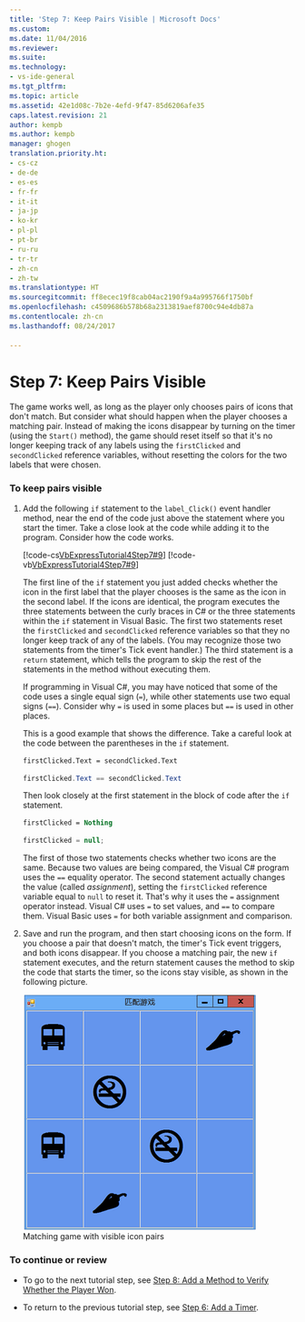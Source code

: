 ```yaml
---
title: 'Step 7: Keep Pairs Visible | Microsoft Docs'
ms.custom: 
ms.date: 11/04/2016
ms.reviewer: 
ms.suite: 
ms.technology:
- vs-ide-general
ms.tgt_pltfrm: 
ms.topic: article
ms.assetid: 42e1d08c-7b2e-4efd-9f47-85d6206afe35
caps.latest.revision: 21
author: kempb
ms.author: kempb
manager: ghogen
translation.priority.ht:
- cs-cz
- de-de
- es-es
- fr-fr
- it-it
- ja-jp
- ko-kr
- pl-pl
- pt-br
- ru-ru
- tr-tr
- zh-cn
- zh-tw
ms.translationtype: HT
ms.sourcegitcommit: ff8ecec19f8cab04ac2190f9a4a995766f1750bf
ms.openlocfilehash: c4509686b578b68a2313819aef8700c94e4db87a
ms.contentlocale: zh-cn
ms.lasthandoff: 08/24/2017

---
```

# <a name="step-7-keep-pairs-visible"></a>Step 7: Keep Pairs Visible
The game works well, as long as the player only chooses pairs of icons that don't match. But consider what should happen when the player chooses a matching pair. Instead of making the icons disappear by turning on the timer (using the `Start()` method), the game should reset itself so that it's no longer keeping track of any labels using the `firstClicked` and `secondClicked` reference variables, without resetting the colors for the two labels that were chosen.  
  
### <a name="to-keep-pairs-visible"></a>To keep pairs visible  
  
1.  Add the following `if` statement to the `label_Click()` event handler method, near the end of the code just above the statement where you start the timer. Take a close look at the code while adding it to the program. Consider how the code works.  
  
     [!code-cs[VbExpressTutorial4Step7#9](../ide/codesnippet/CSharp/step-7-keep-pairs-visible_1.cs)]  [!code-vb[VbExpressTutorial4Step7#9](../ide/codesnippet/VisualBasic/step-7-keep-pairs-visible_1.vb)]  
  
     The first line of the `if` statement you just added checks whether the icon in the first label that the player chooses is the same as the icon in the second label. If the icons are identical, the program executes the three statements between the curly braces in C# or the three statements within the `if` statement in Visual Basic. The first two statements reset the `firstClicked` and `secondClicked` reference variables so that they no longer keep track of any of the labels. (You may recognize those two statements from the timer's Tick event handler.) The third statement is a `return` statement, which tells the program to skip the rest of the statements in the method without executing them.  
  
     If programming in Visual C#, you may have noticed that some of the code uses a single equal sign (`=`), while other statements use two equal signs (`==`). Consider why `=` is used in some places but `==` is used in other places.  
  
     This is a good example that shows the difference. Take a careful look at the code between the parentheses in the `if` statement.  
  
    ```vb  
    firstClicked.Text = secondClicked.Text  
    ```  
  
    ```cs  
    firstClicked.Text == secondClicked.Text  
    ```  
  
     Then look closely at the first statement in the block of code after the `if` statement.  
  
    ```vb  
    firstClicked = Nothing  
    ```  
  
    ```cs  
    firstClicked = null;  
    ```  
  
     The first of those two statements checks whether two icons are the same. Because two values are being compared, the Visual C# program uses the `==` equality operator. The second statement actually changes the value (called *assignment*), setting the `firstClicked` reference variable equal to `null` to reset it. That's why it uses the `=` assignment operator instead. Visual C# uses `=` to set values, and `==` to compare them. Visual Basic uses `=` for both variable assignment and comparison.  
  
2.  Save and run the program, and then start choosing icons on the form. If you choose a pair that doesn't match, the timer's Tick event triggers, and both icons disappear. If you choose a matching pair, the new `if` statement executes, and the return statement causes the method to skip the code that starts the timer, so the icons stay visible, as shown in the following picture.  
  
     ![Game that you create in this tutorial](../ide/media/express_finishedgame.png "Express_FinishedGame")  
Matching game with visible icon pairs  
  
### <a name="to-continue-or-review"></a>To continue or review  
  
-   To go to the next tutorial step, see [Step 8: Add a Method to Verify Whether the Player Won](../ide/step-8-add-a-method-to-verify-whether-the-player-won.md).  
  
-   To return to the previous tutorial step, see [Step 6: Add a Timer](../ide/step-6-add-a-timer.md).
